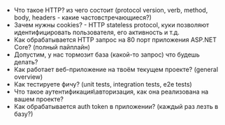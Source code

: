 * Что такое HTTP? из чего состоит (protocol version, verb, method, body, headers - какие частовстречающиеся?)
* Зачем нужны cookies? - HTTP stateless protocol, куки позволяют идентифицировать пользователя, его активность и т.д.
* Как обрабатывается HTTP запрос на 80 порт приложения ASP.NET Core? (полный пайплайн)
* Допустим, у нас тормозит база (какой-то запрос) что будешь делать?
* Как работает веб-приложение на твоём текущем проекте? (general overview)
* Как тестируете фичу? (unit tests, integration tests, e2e tests)
* Что такое аутентификация\авторизация, как она реализована на вашем проекте?
* Как обрабатывается auth token в приложении? (каждый раз лезть в базу?)
